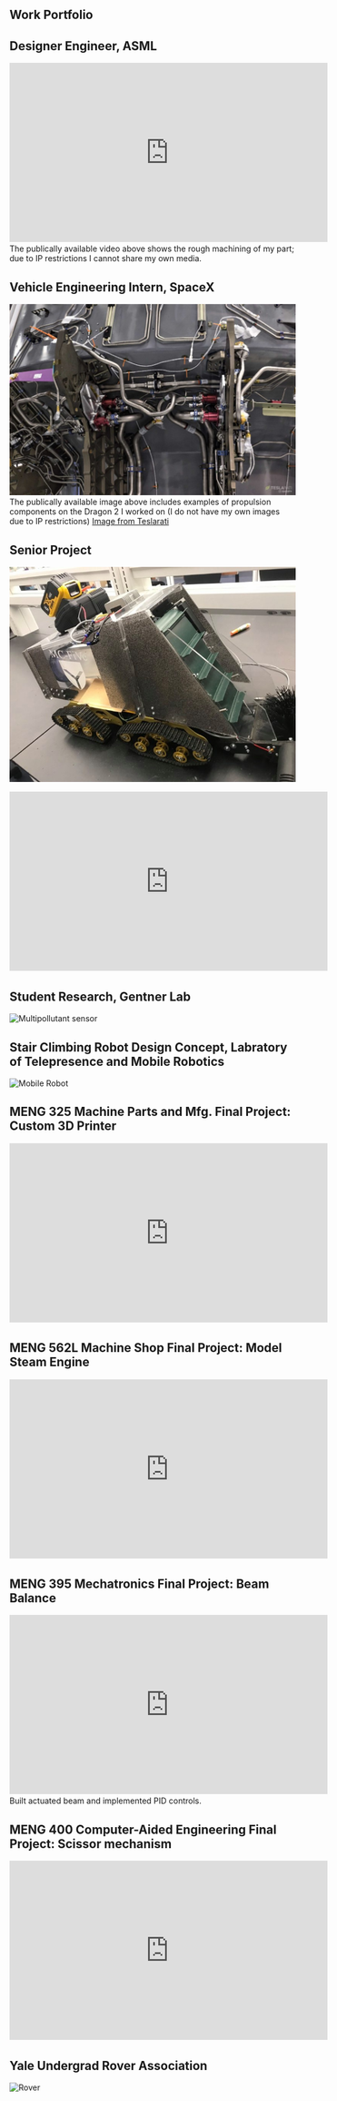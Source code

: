 ## Work Portfolio

## Designer Engineer, ASML
<iframe width="560" height="315" src="https://www.youtube.com/embed/3UsKrDwd37k" frameborder="0" allow="accelerometer; autoplay; clipboard-write; encrypted-media; gyroscope; picture-in-picture" allowfullscreen></iframe>
The publically available video above shows the rough machining of my part; due to IP restrictions I cannot share my own media.

## Vehicle Engineering Intern, SpaceX
![SpaceX Rocket](/image_2020-12-09_004847.png)
The publically available image above includes examples of propulsion components on the Dragon 2 I worked on (I do not have my own images due to IP restrictions)
[Image from Teslarati](https://www.teslarati.com/spacex-crew-dragon-explosion-titanium-fire/)

## Senior Project
![Final Project](/image_2020-12-09_002156.png)
<iframe width="560" height="315" src="https://www.youtube.com/embed/kytPU9OjL0c" frameborder="0" allow="accelerometer; autoplay; clipboard-write; encrypted-media; gyroscope; picture-in-picture" allowfullscreen></iframe>

## Student Research, Gentner Lab
![Multipollutant sensor](/sensor.png)

## Stair Climbing Robot Design Concept, Labratory of Telepresence and Mobile Robotics
![Mobile Robot](/s_hlavou.schody.png)
 
## MENG 325 Machine Parts and Mfg. Final Project: Custom 3D Printer
<iframe width="560" height="315" src="https://www.youtube.com/embed/eGk6nSUrTAs" frameborder="0" allow="accelerometer; autoplay; clipboard-write; encrypted-media; gyroscope; picture-in-picture" allowfullscreen></iframe>

## MENG 562L Machine Shop Final Project: Model Steam Engine
<iframe width="560" height="315" src="https://www.youtube.com/embed/W5o21o_sNfA" frameborder="0" allow="accelerometer; autoplay; clipboard-write; encrypted-media; gyroscope; picture-in-picture" allowfullscreen></iframe>

## MENG 395 Mechatronics Final Project: Beam Balance
<iframe width="560" height="315" src="https://www.youtube.com/embed/aijrpa7sMA8" frameborder="0" allow="accelerometer; autoplay; clipboard-write; encrypted-media; gyroscope; picture-in-picture" allowfullscreen></iframe>
Built actuated beam and implemented PID controls.

## MENG 400 Computer-Aided Engineering Final Project: Scissor mechanism
<iframe width="560" height="315" src="https://www.youtube.com/embed/0_jr5iVtuok" frameborder="0" allow="accelerometer; autoplay; clipboard-write; encrypted-media; gyroscope; picture-in-picture" allowfullscreen></iframe>

## Yale Undergrad Rover Association
![Rover](/image_2020-12-08_014302.png)

